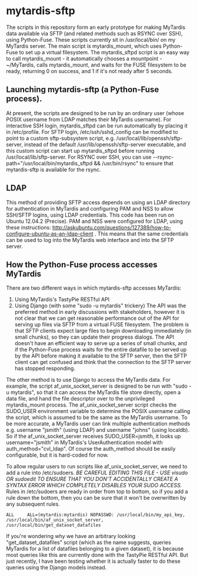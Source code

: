 mytardis-sftp
=============
The scripts in this repository form an early prototype for making MyTardis data available via SFTP (and related methods such as RSYNC over SSH), using Python-Fuse.  These scripts currently sit in /usr/local/bin/ on my MyTardis server.  The main script is mytardis\_mount, which uses Python-Fuse to set up a virtual filesystem.  The mytardis\_sftpd script is an easy way to call mytardis\_mount - it automatically chooses a mountpoint - ~/MyTardis, calls mytardis\_mount, and waits for the FUSE filesystem to be ready, returning 0 on success, and 1 if it's not ready after 5 seconds.  

Launching mytardis-sftp (a Python-Fuse process).
-----------------------------------------------
At present, the scripts are designed to be run by an ordinary user (whose POSIX username from LDAP matches their MyTardis username).  For interactive SSH login, mytardis\_sftpd can be run automatically by placing it in /etc/profile.  For SFTP login, /etc/ssh/sshd\_config can be modified to point to a custom sftp-subsystem script, e.g. /usr/local/lib/openssh/sftp-server, instead of the default /usr/lib/openssh/sftp-server executable, and this custom script can start up mytardis\_sftpd before running /usr/local/lib/sftp-server.  For RSYNC over SSH, you can use --rsync-path="/usr/local/bin/mytardis\_sftpd && /usr/bin/rsync" to ensure that mytardis-sftp is available for the rsync.

LDAP
----
This method of providing SFTP access depends on using an LDAP directory for authentication in MyTardis and configuring PAM and NSS to allow SSH/SFTP logins, using LDAP credentials.  This code has been run on Ubuntu 12.04.2 (Precise).  PAM and NSS were configured for LDAP, using these instructions: http://askubuntu.com/questions/127389/how-to-configure-ubuntu-as-an-ldap-client .  This means that the same credentials can be used to log into the MyTardis web interface and into the SFTP server.  

How the Python-Fuse process accesses MyTardis
---------------------------------------------
There are two different ways in which mytardis-sftp accesses MyTardis:
1. Using MyTardis's TastyPie RESTful API
2. Using Django (with some "sudo -u mytardis" trickery)
The API was the preferred method in early discussions with stakeholders, however it is not clear that we can get reasonable performance out of the API for serving up files via SFTP from a virtual FUSE filesystem.  The problem is that SFTP clients expect large files to begin downloading immediately (in small chunks), so they can update their progress dialogs.  The API doesn't have an efficient way to serve up a series of small chunks, and if the Python-Fuse process waits for the entire datafile to be served up by the API before making it available to the SFTP server, then the SFTP client can get confused and think that the connection to the SFTP server has stopped responding. 

The other method is to use Django to access the MyTardis data.  For example, the script af\_unix\_socket\_server is designed to be run with "sudo -u mytardis", so that it can access the MyTardis file store directly, open a data file, and hand the file descriptor over to the unprivileged mytardis\_mount process.  The af\_unix\_socket\_server script checks the SUDO\_USER environment variable to determine the POSIX username calling the script, which is assumed to be the same as the MyTardis username.  To be more accurate, a MyTardis user can link multiple authentication methods e.g. username "jsmith" (using LDAP) and username "johns" (using localdb).  So if the af\_unix\_socket\_server receives SUDO\_USER=jsmith, it looks up username="jsmith" in MyTardis's UserAuthentication model with auth\_method="cvl\_ldap".  Of course the auth\_method should be easily configurable, but it is hard-coded for now.

To allow regular users to run scripts like af\_unix\_socket\_server, we need to add a rule into /etc/sudoers.  *BE CAREFUL EDITING THIS FILE - USE visudo OR sudoedit TO ENSURE THAT YOU DON'T ACCIDENTALLY CREATE A SYNTAX ERROR WHICH COMPLETELY DISABLES YOUR SUDO ACCESS.*  Rules in /etc/sudoers are ready in order from top to bottom, so if you add a 
rule down the bottom, then you can be sure that it won't be overwritten by any subsequent rules.
```
ALL     ALL=(mytardis:mytardis) NOPASSWD: /usr/local/bin/my_api_key, /usr/local/bin/af_unix_socket_server, /usr/local/bin/get_dataset_datafiles
```

If you're wondering why we have an arbitrary looking "get\_dataset\_datafiles" script (which as the name suggests, queries MyTardis for a list of datafiles belonging to a given dataset), it is because most queries like this are currently done with the TastyPie RESTful API.  But just recently, I have been testing whether it is actually faster to do these queries using the Django models instead.
